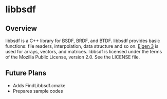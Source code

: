 # libbsdf
## Overview
libbsdf is a C++ library for BSDF, BRDF, and BTDF.
libbsdf provides basic functions: file readers, interpolation, data structure and so on.
[Eigen 3][1] is used for arrays, vectors, and matrices.
libbsdf is licensed under the terms of the Mozilla Public License, version 2.0.
See the LICENSE file.

## Future Plans
* Adds FindLibbsdf.cmake
* Prepares sample codes

[1]: http://eigen.tuxfamily.org/index.php?title=Main_Page "Eigen"
